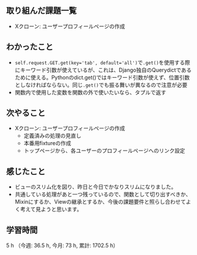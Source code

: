 ## 取り組んだ課題一覧
- Xクローン: ユーザープロフィールページの作成

## わかったこと
- `self.request.GET.get(key='tab', default='all')`で`.get()`を使用する際にキーワード引数が使えているが、これは、Django独自のQuerydictであるために使える。Pythonのdict.get()ではキーワード引数が使えず、位置引数としなければならない。同じ`.get()`でも振る舞いが異なるので注意が必要
- 関数内で使用した変数を関数の外で使いたいなら、タプルで返す
    
## 次やること
- Xクローン: ユーザープロフィールページの作成 
    - 定義済みの処理の見直し
    - 本番用fixtureの作成
    - トップページから、各ユーザーのプロフィールページへのリンク設定

## 感じたこと
- ビューのスリム化を図り、昨日と今日でかなりスリムになりました。
- 共通している処理があと一つ残っているので、関数として切り出すべきか、Mixinにするか、Viewの継承とするか、今後の課題要件と照らし合わせてよく考えて見ようと思います。

## 学習時間
5 h （今週: 36.5 h, 今月: 73 h, 累計: 1702.5 h）